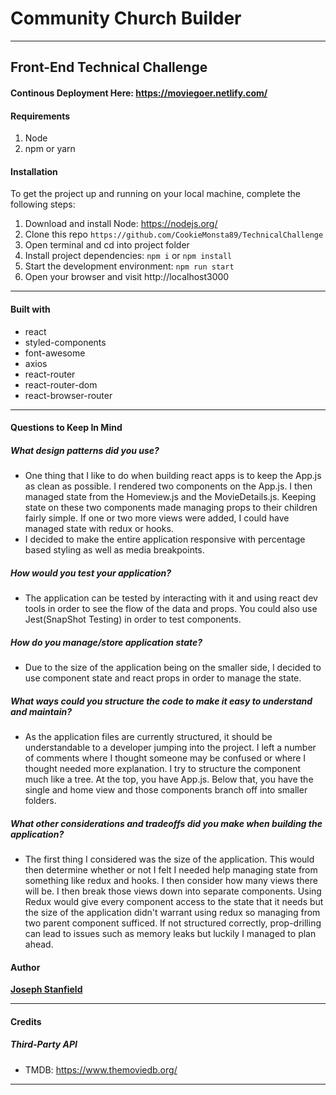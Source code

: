 # Community Church Builder
---
## Front-End Technical Challenge

#### Continous Deployment Here: https://moviegoer.netlify.com/

#### Requirements

1. Node
2. npm or yarn 

#### Installation 


To get the project up and running on your local machine, complete the following steps:
1. Download and install Node: https://nodejs.org/
2. Clone this repo ```https://github.com/CookieMonsta89/TechnicalChallenge```
3. Open terminal and cd into project folder
4. Install project dependencies: ```npm i``` or ```npm install```
5. Start the development environment: ```npm run start```
6. Open your browser and visit http://localhost3000
---

#### Built with 
* react
* styled-components
* font-awesome
* axios
* react-router
* react-router-dom
* react-browser-router
---

#### Questions to Keep In Mind
##### What design patterns did you use?
* One thing that I like to do when building react apps is to keep the App.js as clean as possible. I rendered two components on the App.js. I then managed state from the Homeview.js and the MovieDetails.js. Keeping state on these two components made managing props to their children fairly simple. If one or two more views were added, I could have managed state with redux or hooks. 
* I decided to make the entire application responsive with percentage based styling as well as media breakpoints. 

##### How would you test your application?
* The application can be tested by interacting with it and using react dev tools in order to see the flow of the data and props. You could also use Jest(SnapShot Testing) in order to test components.
##### How do you manage/store application state?
* Due to the size of the application being on the smaller side, I decided to use component state and react props in order to manage the state. 

##### What ways could you structure the code to make it easy to understand and maintain?
* As the application files are currently structured, it should be understandable to a developer jumping into the project. I left a number of comments where I thought someone may be confused or where I thought needed more explanation. I try to structure the component much like a tree. At the top, you have App.js. Below that, you have the single and home view and those components branch off into smaller folders.  

##### What other considerations and tradeoffs did you make when building the application?
* The first thing I considered was the size of the application. This would then determine whether or not I felt I needed help managing state from something like redux and hooks. I then consider how many views there will be. I then break those views down into separate components. Using Redux would give every component access to the state that it needs but the size of the application didn't warrant using redux so managing from two parent component sufficed.  If not structured correctly, prop-drilling can lead to issues such as memory leaks but luckily I managed to plan ahead.  

#### Author
[**Joseph Stanfield**](https://github.com/CookieMonsta89)

---

#### Credits

##### Third-Party API
* TMDB: https://www.themoviedb.org/
---


